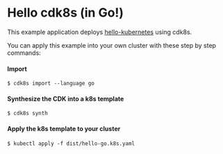 # Hello cdk8s (in Go!)

This example application deploys [hello-kubernetes](https://github.com/paulbouwer/hello-kubernetes) using cdk8s.

You can apply this example into your own cluster with these step by step commands:

#### Import

```console
$ cdk8s import --language go
```

#### Synthesize the CDK into a k8s template

```console
$ cdk8s synth
```

#### Apply the k8s template to your cluster

```console
$ kubectl apply -f dist/hello-go.k8s.yaml
```
